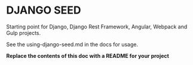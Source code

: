 # DJANGO SEED

Starting point for Django, Django Rest Framework, Angular, Webpack and Gulp projects.

See the using-django-seed.md in the docs for usage.

**Replace the contents of this doc with a README for your project**